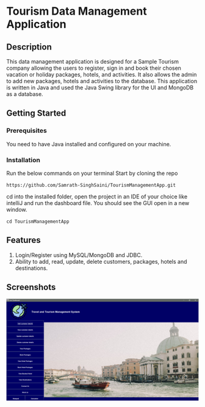 # Tourism Data Management Application 

## Description
This data management application is designed for a Sample Tourism company allowing the users to register, sign in and book their chosen vacation or holiday packages, hotels, and activities. 
It also allows the admin to add new packages, hotels and activities to the database. This application is written in Java and used the Java Swing library for the UI and MongoDB as a database.
## Getting Started
### Prerequisites
You need to have Java installed and configured on your machine.  
### Installation
Run the below commands on your terminal
Start by cloning the repo
```
https://github.com/Samrath-SinghSaini/TourismManagementApp.git
```
cd into the installed folder, open the project in an IDE of your choice like intelliJ and run the dashboard file. You should see the GUI open in a new window. 
```
cd TourismManagementApp
```
## Features 
1. Login/Register using MySQL/MongoDB and JDBC. 
2. Ability to add, read, update, delete customers, packages, hotels and destinations.

## Screenshots
![screenshot1](tourismJava.png)
